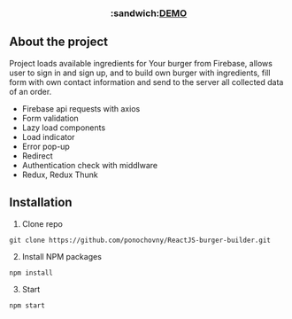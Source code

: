 <h3 align="center">:sandwich:<a href="https://react-my-burger-d86a3.firebaseapp.com/">DEMO</a>
  </h3>

## About the project

Project loads available ingredients for Your burger from Firebase, allows user to sign in and sign up, and to build own burger with ingredients, fill form with own contact information and send to the server all collected data of an order.

* Firebase api requests with axios
* Form validation
* Lazy load components
* Load indicator
* Error pop-up
* Redirect
* Authentication check with middlware
* Redux, Redux Thunk

## Installation

1. Clone repo

` git clone https://github.com/ponochovny/ReactJS-burger-builder.git `

2. Install NPM packages

` npm install `

3. Start

` npm start `
